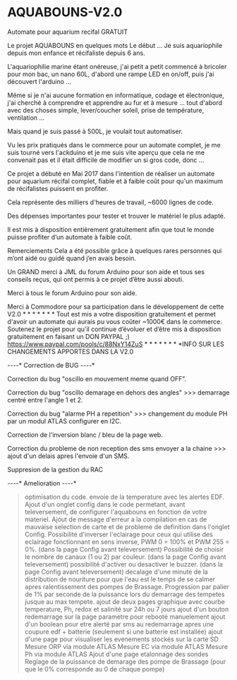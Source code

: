 # AQUABOUNS-V2.0
Automate pour aquarium recifal GRATUIT

Le projet AQUABOUNS en quelques mots
Le début ... Je suis aquariophile depuis mon enfance et récifaliste depuis 6 ans.

L'aquariophilie marine étant onéreuse, j'ai petit a petit commencé à bricoler pour mon bac, un nano 60L, d'abord une rampe LED en on/off, puis j'ai découvert l'arduino ...

Même si je n'ai aucune formation en informatique, codage et électronique, j'ai cherché à comprendre et apprendre au fur et à mesure ...  tout d'abord avec des choses simple, lever/coucher soleil, prise de température, ventilation ...

Mais quand je suis passé à 500L, je voulait tout automatiser.

Vu les prix pratiqués dans le commerce pour un automate complet, je me suis tourné vers l'ackduino et je me suis vite aperçu que cela ne me convenait pas et il était difficile de modifier un si gros code, donc ...

Ce projet a débuté en Mai 2017 dans l'intention de réaliser un automate pour aquarium récifal complet, fiable et à faible coût pour qu'un maximum de récifalistes puissent en profiter.

Cela représente des milliers d'heures de travail, ~6000 lignes de code. 

Des dépenses importantes pour tester et trouver le matériel le plus adapté.

Il est mis à disposition entièrement gratuitement afin que tout le monde puisse profiter d’un automate à faible coût.

Remerciements 
Cela a été possible grâce à quelques rares personnes qui m’ont aidé ou guidé quand j’en avais besoin.

Un GRAND merci à JML du forum Arduino pour son aide et tous ses conseils reçus, qui ont permis à ce projet d’être aussi abouti.

Merci à tous le forum Arduino pour son aide.

Merci à Commodore pour sa participation dans le développement de cette V2.0
*
*
*
*
*
*
*
Tout est mis a votre disposition gratuitement et permet d'avoir un automate qui aurais pu vous coûter ~1000€ dans le commerce.
Soutenez le projet pour qu'il continue d’évoluer et d’être mis à disposition gratuitement en faisant un DON PAYPAL ;)
https://www.paypal.com/pools/c/88NxY14ZuS
*
*
*
*
*
*
*
*INFO SUR LES CHANGEMENTS APPORTES DANS LA V2.0

*-*-*-*-* Correction de BUG *-*-*-*-*

Correction du bug "oscillo en mouvement meme quand OFF".

Correction du bug "oscillo demarage en dehors des angles" >>> demarrage centré entre l'angle 1 et 2.

Correction du bug "alarme PH a repetition" >>> changement du module PH  par un modul ATLAS configurer en I2C.

Correction de l'inversion blanc / bleu de la page web.

Correction du probleme de non reception des sms envoyer a la chaine >>> ajout d'un delais apres l'envoie d'un SMS.

Suppresion de la gestion du RAC


*-*-*-*-* Amelioration *-*-*-*-*
> optimisation du code.
> envoie de la temperature avec les alertes EDF.
> Ajout d'un onglet config dans le code permetant, avant televersement, de configurer l'aquabouns en fonction de votre materiel.
> Ajout de message d'erreur a la compilation en cas de mauvaise selection de carte et de probleme de definition dans l'onglet Config.
> Possibilité d'inverser l'eclairage pour ceux qui utilise des eclairage fonctionnant en sens inverse, PWM 0 = 100% et PWM 255 = 0%. (dans la page Config avant televersement)
> Possibilité de choisir le nombre de canaux (1 ou 2) par couleur. (dans la page Config avant televersement)
> possibilité d'activer ou desactiver le buzzer. (dans la page Config avant televersement)
> decalage d'une minute de la distribution de nouriture pour que l'eau est le temps de se calmer apres ralentissement des pompes de Brassage.
> Progression par palier de 1% par seconde de la puissance lors du demarrage des tempetes jusque au max tempete.
> ajout de deux pages graphique avec courbe temperature, Ph, redox et salinité sur 24h ou 7 jours
> ajout d'un bouton redemarrage sur la page parametre pour rebooté manuelement
> ajout d'un boolean pour etre alerté par sms au redemarrage apres une coupure edf + batterie (seulement si une batterie est installée)
> ajout d'une page pour visualiser les evenements stockés sur la carte SD
> Mesure ORP via module ATLAS
> Mesure EC via module ATLAS
> Mesure Ph via module ATLAS
> Ajout d'une page etalonnage des sondes
> Reglage de la puissance de demarage des pompe de Brassage (pour que le 0% corresponde au 0 de chaque pompe)

